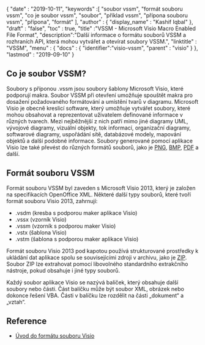 {
  "date" : "2019-10-11",
  "keywords" :[ "soubor vssm", "formát souboru vssm", "co je soubor vssm", "soubor", "příklad vssm", "přípona souboru vssm", "přípona", "formát" ],
  "author" : {
    "display_name" : "Kashif Iqbal"
},
  "draft" : "false",
  "toc" : true,
  "title" :"VSSM - Microsoft Visio Macro Enabled File Format",
  "description":"Další informace o formátu souborů VSSM a rozhraních API, která mohou vytvářet a otevírat soubory VSSM.",
  "linktitle" : "VSSM",
  "menu" : {
    "docs" : {
	  "identifier":"visio-vssm",
      "parent" : "visio"
}
},
  "lastmod" : "2019-09-10"
}

## Co je soubor VSSM?

Soubory s příponou .vssm jsou soubory šablony Microsoft Visio, které podporují makra. Soubor VSSM při otevření umožňuje spouštět makra pro dosažení požadovaného formátování a umístění tvarů v diagramu. Microsoft Visio je obecně kreslicí software, který umožňuje vytvářet soubory, které mohou obsahovat a reprezentovat uživatelem definované informace v různých tvarech. Mezi nejběžnější z nich patří mimo jiné diagramy UML, vývojové diagramy, vizuální objekty, tok informací, organizační diagramy, softwarové diagramy, uspořádání sítě, databázové modely, mapování objektů a další podobné informace. Soubory generované pomocí aplikace Visio lze také převést do různých formátů souborů, jako je [PNG](/cs/Image/PNG/), [BMP](/cs/image/bmp/), [PDF](/cs/pdf/) a další.

## Formát souboru VSSM

Formát souboru VSSM byl zaveden s Microsoft Visio 2013, který je založen na specifikacích OpenOffice XML. Některé další typy souborů, které tvoří formát souboru Visio 2013, zahrnují:

* .vsdm (kresba s podporou maker aplikace Visio)
* .vssx (vzorník Visio)
* .vssm (vzorník s podporou maker Visio)
* .vstx (šablona Visio)
* .vstm (šablona s podporou maker aplikace Visio)

Formát souboru Visio 2013 pod kapotou používá strukturované prostředky k ukládání dat aplikace spolu se souvisejícími zdroji v archivu, jako je [ZIP](/cs/compression/zip/). Soubor ZIP lze extrahovat pomocí libovolného standardního extrakčního nástroje, pokud obsahuje i jiné typy souborů.

Každý soubor aplikace Visio se nazývá balíček, který obsahuje další soubory nebo části. Část balíčku může být soubor XML, obrázek nebo dokonce řešení VBA. Části v balíčku lze rozdělit na části „dokument“ a „vztah“.

## Reference ##

* [Úvod do formátu souboru Visio](https://learn.microsoft.com/en-us/office/client-developer/visio/introduction-to-the-visio-file-formatvsdx)

